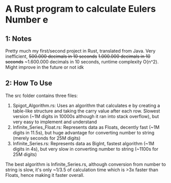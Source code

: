 # A Rust program to calculate Eulers Number e


## 1: Notes

Pretty much my first/second project in Rust, translated from Java. Very inefficient, ~~500.000 decimals in 10 seconds~~  ~~1.000.000 decimals in 10 seconds~~ ~1.600.000 decimals in 10 seconds, runtime complexity O(n^2). Might improve in the future or not idk

## 2: How To Use

The src folder contains three files:

1. Spigot_Algorithm.rs: Uses an algorithm that calculates e by creating a table-like structure and taking the carry value after each row. Slowest version (~1M digits in 10000s although it ran into stack overflow), but very easy to implement and understand
2. Infinite_Series_Float.rs: Represents data as Floats, decently fast (~1M digits in 11.5s), but huge advantage for converting number to string (merely seconds for 25M digits)
3. Infinite_Series.rs: Represents data as BigInt, fastest algorithm (~1M digits in 4s), but very slow in converting number to string (~1100s for 25M digits)

The best algorithm is Infinite_Series.rs, although conversion from number to string is slow, it's only ~1/3.5 of calculation time which is >3x faster than Floats, hence making it faster overall.
